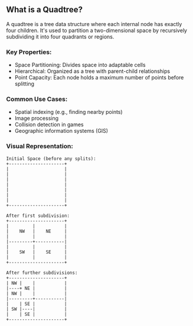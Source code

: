 ## What is a Quadtree?
A quadtree is a tree data structure where each internal node has exactly four children. It's used to partition a two-dimensional space by recursively subdividing it into four quadrants or regions.

### Key Properties:
- Space Partitioning: Divides space into adaptable cells
- Hierarchical: Organized as a tree with parent-child relationships
- Point Capacity: Each node holds a maximum number of points before splitting

### Common Use Cases:
- Spatial indexing (e.g., finding nearby points)
- Image processing
- Collision detection in games
- Geographic information systems (GIS)

### Visual Representation:
```
Initial Space (before any splits):
+---------------------+
|                     |
|                     |
|                     |
|                     |
|                     |
|                     |
|                     |
+---------------------+

After first subdivision:
+---------------------+
|         |           |
|    NW   |    NE     |
|         |           |
|---------+-----------|
|         |           |
|    SW   |    SE     |
|         |           |
+---------------------+

After further subdivisions:
+---------------------+
| NW |    |           |
|----+ NE |           |
| NW |    |           |
|---------+-----------|
|    | SE |           |
| SW |----|           |
|    | SE |           |
+---------------------+
```